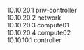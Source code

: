 10.10.20.1 priv-controller   
10.10.20.2 network  
10.10.20.3 compute01  
10.10.20.4 compute02  
10.10.10.1 controller  
